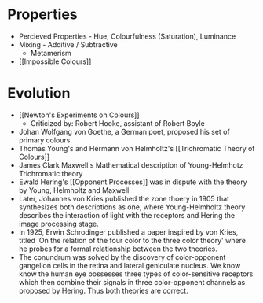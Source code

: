 # Properties
- Percieved Properties - Hue, Colourfulness (Saturation), Luminance
- Mixing - Additive / Subtractive
	- Metamerism
- [[Impossible Colours]]

# Evolution
- [[Newton's Experiments on Colours]]
	- Criticized by: Robert Hooke, assistant of Robert Boyle
- Johan Wolfgang von Goethe, a German poet, proposed his set of primary colours.
- Thomas Young's and Hermann von Helmholtz's [[Trichromatic Theory of Colours]]
- James Clark Maxwell's Mathematical description of Young-Helmhotz Trichromatic theory
- Ewald Hering's [[Opponent Processes]] was in dispute with the theory by Young, Helmholtz and Maxwell
- Later, Johannes von Kries published the zone thoery in 1905 that synthesizes both descriptions as one, where Young-Helmholtz theory describes the interaction of light with the receptors and Hering the image processing stage.
- In 1925, Erwin Schrodinger published a paper inspired by von Kries, titled 'On the relation of the four color to the three color theory' where he probes for a formal relationship between the two theories.
- The conundrum was solved by the discovery of color-opponent gangelion cells in the retina and lateral geniculate nucleus. We know know the human eye possesses three types of color-sensitive receptors which then combine their signals in three color-opponent channels as proposed by Hering. Thus both theories are correct.